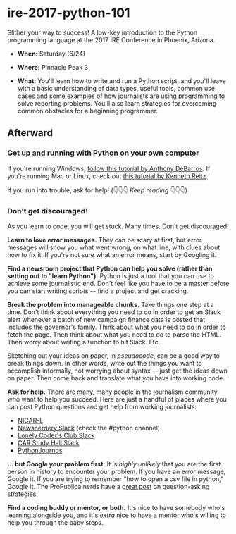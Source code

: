 # ire-2017-python-101
Slither your way to success! A low-key introduction to the Python programming language at the 2017 IRE Conference in Phoenix, Arizona.

- **When:** Saturday (6/24)

- **Where:** Pinnacle Peak 3

- **What:** You'll learn how to write and run a Python script, and you'll leave with a basic understanding of data types, useful tools, common use cases and some examples of how journalists are using programming to solve reporting problems. You'll also learn strategies for overcoming common obstacles for a beginning programmer.

## Afterward

### Get up and running with Python on your own computer

If you're running Windows, [follow this tutorial by Anthony DeBarros](http://www.anthonydebarros.com/2015/08/16/setting-up-python-in-windows-10/). If you're running Mac or Linux, check out [this tutorial by Kenneth Reitz](http://docs.python-guide.org/en/latest/starting/install3/osx/).

If you run into trouble, ask for help! (👇👇👇 _Keep reading_ 👇👇👇)

### Don't get discouraged!

As you learn to code, you will get stuck. Many times. Don't get discouraged! 

**Learn to love error messages.** They can be scary at first, but error messages will show you what went wrong, on what line, with clues about how to fix it. If you're not sure what an error means, start by Googling it.

**Find a newsroom project that Python can help you solve (rather than setting out to "learn Python").** Python is just a tool that you can use to achieve some journalistic end. Don't feel like you have to be a master before you can start writing scripts -- find a project and get cracking.

**Break the problem into manageable chunks.** Take things one step at a time. Don't think about everything you need to do in order to get an Slack alert whenever a batch of new campaign finance data is posted that includes the governor's family. Think about what you need to do in order to fetch the page. Then think about what you need to do to parse the HTML. Then worry about writing a function to hit Slack. Etc.

Sketching out your ideas on paper, in _pseudocode_, can be a good way to break things down. In other words, write out the things you want to accomplish informally, not worrying about syntax -- just get the ideas down on paper. Then come back and translate what you have into working code.

**Ask for help.** There are many, many people in the journalism community who want to help you succeed. Here are just a handful of places where you can post Python questions and get help from working journalists:

- [NICAR-L](https://www.ire.org/resource-center/listservs/subscribe-nicar-l/)
- [Newsnerdery Slack](http://newsnerdery.org/) (check the #python channel)
- [Lonely Coder's Club Slack](https://lcc-slack.herokuapp.com/)
- [CAR Study Hall Slack](https://docs.google.com/forms/d/e/1FAIpQLSeI4othkRdgbCT0V2LRMeJklY1LfmUySkmnd0jNoWBfJswNUw/viewform)
- [PythonJournos](https://github.com/PythonJournos/LearningPython/wiki)

**... but Google your problem first.** It is _highly unlikely_ that you are the first person in history to encounter your problem. If you have an error message, Google it. If you are trying to remember "how to open a csv file in python," Google it. The ProPublica nerds have a [great post](https://www.propublica.org/nerds/item/how-to-ask-programming-questions) on question-asking strategies.

**Find a coding buddy or mentor, or both.** It's nice to have somebody who's learning alongside you, and it's _extra_ nice to have a mentor who's willing to help you through the baby steps.